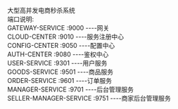 大型高并发电商秒杀系统  
端口说明:  
GATEWAY-SERVICE         :9000  ----网关  
CLOUD-CENTER            :9010  ----服务注册中心  
CONFIG-CENTER           :9050  ----配置中心  
AUTH-CENTER             :9080  ----鉴权中心  
USER-SERVICE            :9301  ----用户服务  
GOODS-SERVICE           :9501  ----商品服务  
ORDER-SERVICE           :9601  ----订单服务  
MANAGER-SERVICE         :9701  ----后台管理服务  
SELLER-MANAGER-SERVICE  :9751  ----商家后台管理服务  

